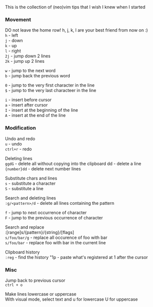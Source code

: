 This is the collection of (neo)vim tips that I wish I knew when I started

### Movement
DO not leave the home row! h, j, k, l are your best friend from now on :) <br/>
`h` - left <br/>
`j` - down <br/>
`k` - up <br/>
`l` - right <br/>
`2j` - jump down 2 lines <br/>
`2k` - jump up 2 lines <br/>

`w` - jump to the next word <br/>
`b` - jump back the previous word <br/>

`0` - jump to the very first character in the line <br/>
`$` - jump to the very last characteer in the line <br/>

`i` - insert before cursor <br/>
`a` - insert after cursor <br/>
`I` - insert at the beginning of the line <br/>
`A` - insert at the end of the line </br>

### Modification
Undo and redo <br/>
`u` - undo <br/>
`ctrl+r` - redo <br/>

Deleting lines <br/>
`ggdG` - delete all without copying into the clipboard dd - delete a line <br/>
`{number}dd` - delete next number lines <br/>

Substitute chars and lines <br/>
`s` - substitute a character <br/>
`S` - substitute a line <br/>

Search and deleting lines <br/>
`:g/<pattern>/d` - delete all lines containing the pattern <br/>

`f` - jump to next occurrence of character <br/>
`F` - jump to the previous occurrence of character <br/>

Search and replace <br/>
:[range]s/{pattern}/{string}/[flags] <br/>
`s/foo/bar/g` - replace all occurence of foo with bar <br/>
`s/foo/bar` - replace foo with bar in the current line <br/>

Clipboard history <br/>
`:reg` - find the history "1p - paste what's registered at 1 after the cursor <br/>

### Misc <br/>
Jump back to previous cursor <br/>
`ctrl + o` <br/>

Make lines lowercase or uppercase <br/>
With visual mode, select text and u for lowercase U for uppercase <br/>
